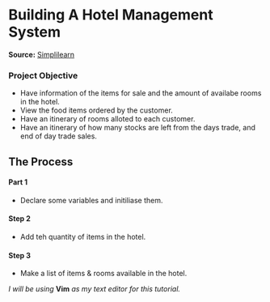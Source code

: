 # Building A Hotel Management System #

**Source:** [Simplilearn](https://www.youtube.com/watch?v=HarwDzStkLY)

### Project Objective ###
- Have information of the items for sale and the amount of availabe rooms in the hotel.
- View the food items ordered by the customer.
- Have an itinerary of rooms alloted to each customer.
- Have an itinerary of how many stocks are left from the days trade, and end of day trade sales.

## The Process ##

#### Part 1 ####
- Declare some variables and initiliase them.

#### Step 2 ####
- Add teh quantity of items in the hotel.

#### Step 3 ####
- Make a list of items & rooms available in the hotel.

*I will be using* **Vim** *as my text editor for this tutorial.*
